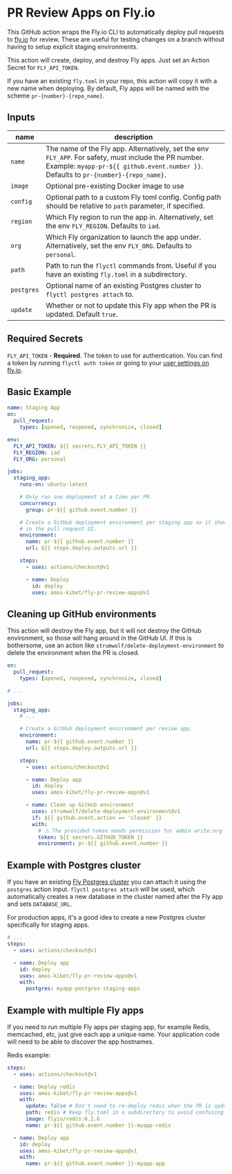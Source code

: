# PR Review Apps on Fly.io

This GitHub action wraps the Fly.io CLI to automatically deploy pull requests to [fly.io](http://fly.io) for review. These are useful for testing changes on a branch without having to setup explicit staging environments.

This action will create, deploy, and destroy Fly apps. Just set an Action Secret for `FLY_API_TOKEN`.

If you have an existing `fly.toml` in your repo, this action will copy it with a new name when deploying. By default, Fly apps will be named with the scheme `pr-{number}-{repo_name}`.

## Inputs

| name       | description                                                                                                                                                                                   |
| ---------- | --------------------------------------------------------------------------------------------------------------------------------------------------------------------------------------------- |
| `name`     | The name of the Fly app. Alternatively, set the env `FLY_APP`. For safety, must include the PR number. Example: `myapp-pr-${{ github.event.number }}`. Defaults to `pr-{number}-{repo_name}`. |
| `image`    | Optional pre-existing Docker image to use                                                                                                                                                     |
| `config`   | Optional path to a custom Fly toml config. Config path should be relative to `path` parameter, if specified.                                                                                  |
| `region`   | Which Fly region to run the app in. Alternatively, set the env `FLY_REGION`. Defaults to `iad`.                                                                                               |
| `org`      | Which Fly organization to launch the app under. Alternatively, set the env `FLY_ORG`. Defaults to `personal`.                                                                                 |
| `path`     | Path to run the `flyctl` commands from. Useful if you have an existing `fly.toml` in a subdirectory.                                                                                          |
| `postgres` | Optional name of an existing Postgres cluster to `flyctl postgres attach` to.                                                                                                                 |
| `update`   | Whether or not to update this Fly app when the PR is updated. Default `true`.                                                                                                                 |

## Required Secrets

`FLY_API_TOKEN` - **Required**. The token to use for authentication. You can find a token by running `flyctl auth token` or going to your [user settings on fly.io](https://fly.io/user/personal_access_tokens).

## Basic Example

```yaml
name: Staging App
on:
  pull_request:
    types: [opened, reopened, synchronize, closed]

env:
  FLY_API_TOKEN: ${{ secrets.FLY_API_TOKEN }}
  FLY_REGION: iad
  FLY_ORG: personal

jobs:
  staging_app:
    runs-on: ubuntu-latest

    # Only run one deployment at a time per PR.
    concurrency:
      group: pr-${{ github.event.number }}

    # Create a GitHub deployment environment per staging app so it shows up
    # in the pull request UI.
    environment:
      name: pr-${{ github.event.number }}
      url: ${{ steps.deploy.outputs.url }}

    steps:
      - uses: actions/checkout@v1

      - name: Deploy
        id: deploy
        uses: amos-kibet/fly-pr-review-apps@v1
```

## Cleaning up GitHub environments

This action will destroy the Fly app, but it will not destroy the GitHub environment, so those will hang around in the GitHub UI. If this is bothersome, use an action like `strumwolf/delete-deployment-environment` to delete the environment when the PR is closed.

```yaml
on:
  pull_request:
    types: [opened, reopened, synchronize, closed]

# ...

jobs:
  staging_app:
    # ...

    # Create a GitHub deployment environment per review app.
    environment:
      name: pr-${{ github.event.number }}
      url: ${{ steps.deploy.outputs.url }}

    steps:
      - uses: actions/checkout@v1

      - name: Deploy app
        id: deploy
        uses: amos-kibet/fly-pr-review-apps@v1

      - name: Clean up GitHub environment
        uses: strumwolf/delete-deployment-environment@v1
        if: ${{ github.event.action == 'closed' }}
        with:
          # ⚠️ The provided token needs permission for admin write:org
          token: ${{ secrets.GITHUB_TOKEN }}
          environment: pr-${{ github.event.number }}
```

## Example with Postgres cluster

If you have an existing [Fly Postgres cluster](https://fly.io/docs/reference/postgres/) you can attach it using the `postgres` action input. `flyctl postgres attach` will be used, which automatically creates a new database in the cluster named after the Fly app and sets `DATABASE_URL`.

For production apps, it's a good idea to create a new Postgres cluster specifically for staging apps.

```yaml
# ...
steps:
  - uses: actions/checkout@v1

  - name: Deploy app
    id: deploy
    uses: amos-kibet/fly-pr-review-apps@v1
    with:
      postgres: myapp-postgres-staging-apps
```

## Example with multiple Fly apps

If you need to run multiple Fly apps per staging app, for example Redis, memcached, etc, just give each app a unique name. Your application code will need to be able to discover the app hostnames.

Redis example:

```yaml
steps:
  - uses: actions/checkout@v1

  - name: Deploy redis
    uses: amos-kibet/fly-pr-review-apps@v1
    with:
      update: false # Don't need to re-deploy redis when the PR is updated
      path: redis # Keep fly.toml in a subdirectory to avoid confusing flyctl
      image: flyio/redis:6.2.6
      name: pr-${{ github.event.number }}-myapp-redis

  - name: Deploy app
    id: deploy
    uses: amos-kibet/fly-pr-review-apps@v1
    with:
      name: pr-${{ github.event.number }}-myapp-app
```
